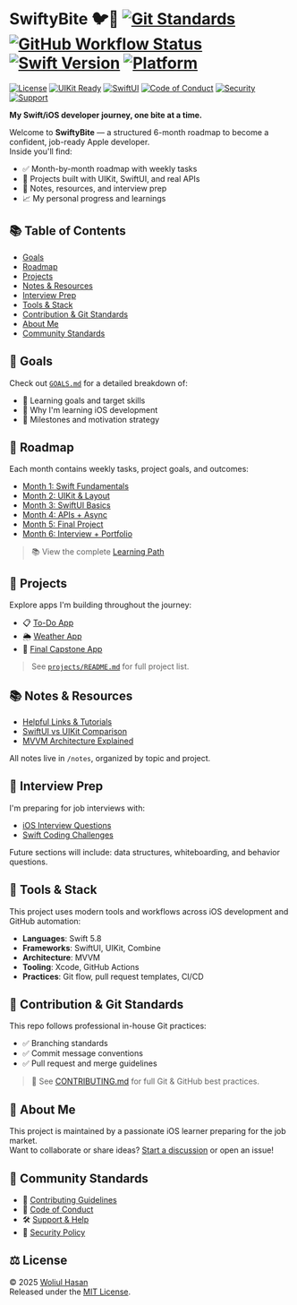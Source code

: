 # SwiftyBite 🐦🍏 [![Git Standards](https://img.shields.io/badge/Git%20Workflow-Professional-blue)](./CONTRIBUTING.md) [![GitHub Workflow Status](https://img.shields.io/github/actions/workflow/status/woliul/swifty-bite/ci.yml?branch=main&label=CI)](https://github.com/woliul/swifty-bite/actions) [![Swift Version](https://img.shields.io/badge/Swift-5.8-orange.svg)](https://swift.org) [![Platform](https://img.shields.io/badge/platform-iOS%20%7C%20macOS-blue.svg)](https://developer.apple.com)

[![License](https://img.shields.io/badge/license-MIT-green.svg)](./LICENSE)
[![UIKit Ready](https://img.shields.io/badge/UIKit-Ready-blue.svg)](https://developer.apple.com/documentation/uikit)
[![SwiftUI](https://img.shields.io/badge/SwiftUI-Implemented-brightgreen.svg)](https://developer.apple.com/xcode/swiftui/)
[![Code of Conduct](https://img.shields.io/badge/Conduct-Contributor%20Covenant-brightgreen)](CODE_OF_CONDUCT.md)
[![Security](https://img.shields.io/badge/Security-Policy-important)](SECURITY.md)
[![Support](https://img.shields.io/badge/Support-Get%20Help-blueviolet)](SUPPORT.md)

**My Swift/iOS developer journey, one bite at a time.**

Welcome to **SwiftyBite** — a structured 6-month roadmap to become a confident, job-ready Apple developer.  
Inside you'll find:

- ✅ Month-by-month roadmap with weekly tasks  
- 📱 Projects built with UIKit, SwiftUI, and real APIs  
- 📓 Notes, resources, and interview prep  
- 📈 My personal progress and learnings

## 📚 Table of Contents

- [Goals](#-goals)
- [Roadmap](#-roadmap)
- [Projects](#-projects)
- [Notes & Resources](#-notes--resources)
- [Interview Prep](#-interview-prep)
- [Tools & Stack](#-tools--stack)
- [Contribution & Git Standards](#-contribution--git-standards)
- [About Me](#-about-me)
- [Community Standards](#-community-standards)

## 🧭 Goals

Check out [`GOALS.md`](docs/GOALS.md) for a detailed breakdown of:

- 🎯 Learning goals and target skills
- 🚀 Why I'm learning iOS development
- 🧩 Milestones and motivation strategy


## 📆 Roadmap

Each month contains weekly tasks, project goals, and outcomes:

- [Month 1: Swift Fundamentals](roadmap/month-01.md)
- [Month 2: UIKit & Layout](roadmap/month-02.md)
- [Month 3: SwiftUI Basics](roadmap/month-03.md)
- [Month 4: APIs + Async](roadmap/month-04.md)
- [Month 5: Final Project](roadmap/month-05.md)
- [Month 6: Interview + Portfolio](roadmap/month-06.md)

> 📚 View the complete [Learning Path](./learning-path.md)


## 🚀 Projects

Explore apps I'm building throughout the journey:

- 📋 [To-Do App](projects/to-do-app/)
- 🌦️ [Weather App](projects/weather-app/)
- 🏁 [Final Capstone App](projects/final-app/)

> See [`projects/README.md`](projects/README.md) for full project list.


## 📚 Notes & Resources

- [Helpful Links & Tutorials](docs/RESOURCES.md)
- [SwiftUI vs UIKit Comparison](notes/swiftui-vs-uikit.md)
- [MVVM Architecture Explained](notes/mvvm-pattern.md)

All notes live in `/notes`, organized by topic and project.


## 💼 Interview Prep

I'm preparing for job interviews with:

- [iOS Interview Questions](interview-prep/ios-questions.md)
- [Swift Coding Challenges](interview-prep/swift-coding-challenges.md)

Future sections will include: data structures, whiteboarding, and behavior questions.

## 🔨 Tools & Stack

This project uses modern tools and workflows across iOS development and GitHub automation:

- **Languages**: Swift 5.8
- **Frameworks**: SwiftUI, UIKit, Combine
- **Architecture**: MVVM
- **Tooling**: Xcode, GitHub Actions
- **Practices**: Git flow, pull request templates, CI/CD


## 🙌 Contribution & Git Standards

This repo follows professional in-house Git practices:

- ✅ Branching standards
- ✅ Commit message conventions
- ✅ Pull request and merge guidelines

> 🤝 See [CONTRIBUTING.md](./CONTRIBUTING.md) for full Git & GitHub best practices.



## 👋 About Me

This project is maintained by a passionate iOS learner preparing for the job market.  
Want to collaborate or share ideas? [Start a discussion](https://github.com/woliul/swifty-bite/discussions) or open an issue!


## 📄 Community Standards

- 🤝 [Contributing Guidelines](CONTRIBUTING.md)
- 📜 [Code of Conduct](CODE_OF_CONDUCT.md)
- 🛠️ [Support & Help](SUPPORT.md)
- 🔐 [Security Policy](SECURITY.md)

## ⚖️ License

© 2025 [Woliul Hasan](https://github.com/woliul)  
Released under the [MIT License](./LICENSE).


